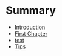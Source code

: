 # Summary

* [Introduction](README.md)
* [First Chapter](chapter1.md)
* [test](test.md)
* [Tips](Tips.md)

